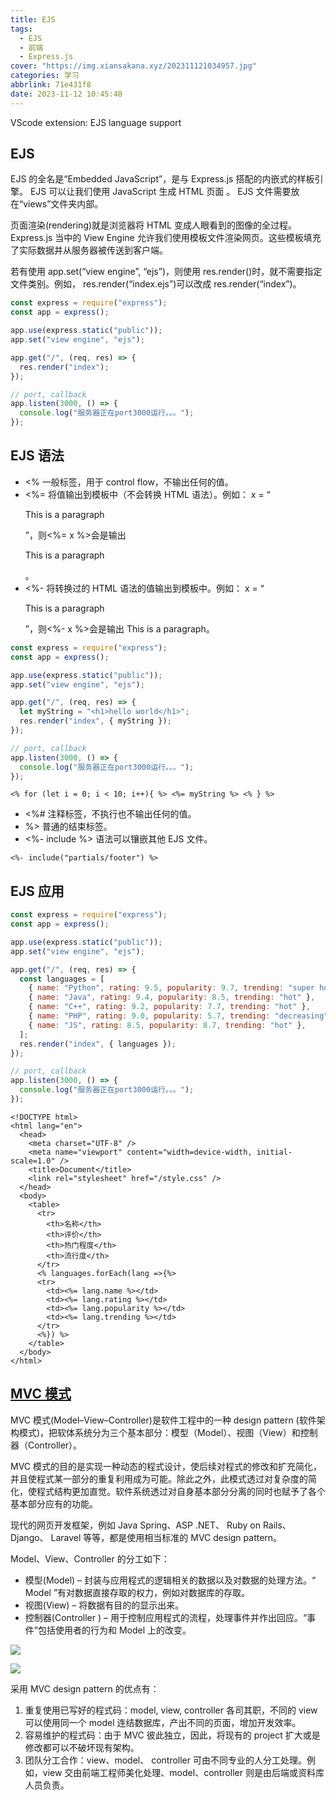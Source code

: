 ```yaml
---
title: EJS
tags:
  - EJS
  - 前端
  - Express.js
cover: "https://img.xiansakana.xyz/202311121034957.jpg"
categories: 学习
abbrlink: 71e431f8
date: 2023-11-12 10:45:48
---
```


VScode extension: EJS language support

## EJS

EJS 的全名是“Embedded JavaScript”，是与 Express.js 搭配的内嵌式的样板引擎。 EJS 可以让我们使用 JavaScript 生成 HTML 页面 。 EJS 文件需要放在“views”文件夹内部。

页面渲染(rendering)就是浏览器将 HTML 变成人眼看到的图像的全过程。Express.js 当中的 View Engine 允许我们使用模板文件渲染网页。这些模板填充了实际数据并从服务器被传送到客户端。

若有使用 app.set(“view engine”, “ejs”)，则使用 res.render()时，就不需要指定文件类别。例如， res.render(“index.ejs”)可以改成 res.render(“index”)。

```javascript
const express = require("express");
const app = express();

app.use(express.static("public"));
app.set("view engine", "ejs");

app.get("/", (req, res) => {
  res.render("index");
});

// port, callback
app.listen(3000, () => {
  console.log("服务器正在port3000运行。。。");
});
```

## EJS 语法

- <% 一般标签，用于 control flow，不输出任何的值。
- <%= 将值输出到模板中（不会转换 HTML 语法）。例如： x = “<p>This is a paragraph</p>”，则<%= x %>会是输出<p>This is a paragraph</p>。
- <%- 将转换过的 HTML 语法的值输出到模板中。例如： x = “<p>This is a paragraph</p>”，则<%- x %>会是输出 This is a paragraph。

```javascript
const express = require("express");
const app = express();

app.use(express.static("public"));
app.set("view engine", "ejs");

app.get("/", (req, res) => {
  let myString = "<h1>hello world</h1>";
  res.render("index", { myString });
});

// port, callback
app.listen(3000, () => {
  console.log("服务器正在port3000运行。。。");
});
```

```ejs
<% for (let i = 0; i < 10; i++){ %> <%= myString %> <% } %>
```

- <%# 注释标签，不执行也不输出任何的值。
- %> 普通的结束标签。
- <%- include %> 语法可以镶嵌其他 EJS 文件。

```ejs
<%- include("partials/footer") %>
```

## EJS 应用

```javascript
const express = require("express");
const app = express();

app.use(express.static("public"));
app.set("view engine", "ejs");

app.get("/", (req, res) => {
  const languages = [
    { name: "Python", rating: 9.5, popularity: 9.7, trending: "super hot" },
    { name: "Java", rating: 9.4, popularity: 8.5, trending: "hot" },
    { name: "C++", rating: 9.2, popularity: 7.7, trending: "hot" },
    { name: "PHP", rating: 9.0, popularity: 5.7, trending: "decreasing" },
    { name: "JS", rating: 8.5, popularity: 8.7, trending: "hot" },
  ];
  res.render("index", { languages });
});

// port, callback
app.listen(3000, () => {
  console.log("服务器正在port3000运行。。。");
});
```

```ejs
<!DOCTYPE html>
<html lang="en">
  <head>
    <meta charset="UTF-8" />
    <meta name="viewport" content="width=device-width, initial-scale=1.0" />
    <title>Document</title>
    <link rel="stylesheet" href="/style.css" />
  </head>
  <body>
    <table>
      <tr>
        <th>名称</th>
        <th>评价</th>
        <th>热门程度</th>
        <th>流行度</th>
      </tr>
      <% languages.forEach(lang =>{%>
      <tr>
        <td><%= lang.name %></td>
        <td><%= lang.rating %></td>
        <td><%= lang.popularity %></td>
        <td><%= lang.trending %></td>
      </tr>
      <%}) %>
    </table>
  </body>
</html>
```

## [MVC 模式](https://developer.mozilla.org/zh-CN/docs/Glossary/MVC)

MVC 模式(Model–View–Controller)是软件工程中的一种 design pattern (软件架构模式)，把软体系统分为三个基本部分：模型（Model）、视图（View）和控制器（Controller）。

MVC 模式的目的是实现一种动态的程式设计，使后续对程式的修改和扩充简化，并且使程式某一部分的重复利用成为可能。除此之外，此模式透过对复杂度的简化，使程式结构更加直觉。软件系统透过对自身基本部分分离的同时也赋予了各个基本部分应有的功能。

现代的网页开发框架，例如 Java Spring、ASP .NET、 Ruby on Rails、 Django、 Laravel 等等，都是使用相当标准的 MVC design pattern。

Model、View、Controller 的分工如下：

- 模型(Model) – 封装与应用程式的逻辑相关的数据以及对数据的处理方法。“ Model ”有对数据直接存取的权力，例如对数据库的存取。
- 视图(View) – 将数据有目的的显示出来。
- 控制器(Controller ) – 用于控制应用程式的流程，处理事件并作出回应。“事件”包括使用者的行为和 Model 上的改变。

![](https://img.xiansakana.xyz/202311101555610.png)

![](https://img.xiansakana.xyz/202311101556554.png)

采用 MVC design pattern 的优点有：

1. 重复使用已写好的程式码：model, view, controller 各司其职，不同的 view 可以使用同一个 model 连结数据库，产出不同的页面，增加开发效率。
2. 容易维护的程式码：由于 MVC 彼此独立，因此，将现有的 project 扩大或是修改都可以不破坏现有架构。
3. 团队分工合作：view、model、 controller 可由不同专业的人分工处理。例如，view 交由前端工程师美化处理、model、controller 则是由后端或资料库人员负责。
